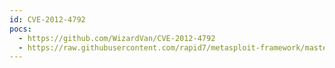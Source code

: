 ```yaml
---
id: CVE-2012-4792
pocs:
  - https://github.com/WizardVan/CVE-2012-4792
  - https://raw.githubusercontent.com/rapid7/metasploit-framework/master/modules/exploits/windows/browser/ie_cbutton_uaf.rb
---
```

